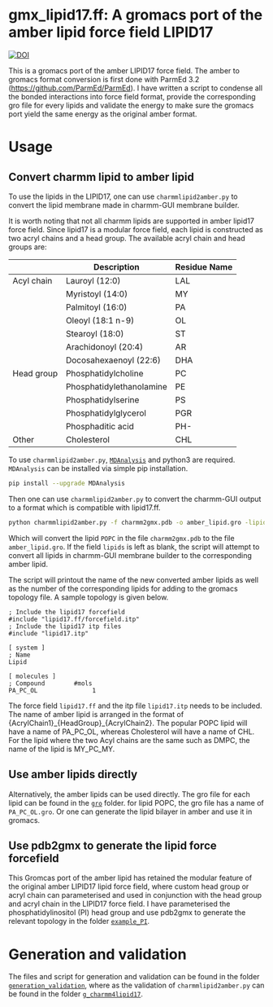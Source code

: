 gmx_lipid17.ff:
A gromacs port of the amber lipid force field LIPID17
==============================================================

[![DOI](https://zenodo.org/badge/DOI/10.5281/zenodo.3562014.svg)](https://doi.org/10.5281/zenodo.3562014)

This is a gromacs port of the amber LIPID17 force field. The amber to gromacs
format conversion is first done with ParmEd 3.2 (https://github.com/ParmEd/ParmEd).
I have written a script to condense all the bonded interactions into force field
format, provide the corresponding gro file for every lipids and validate the
energy to make sure the gromacs port yield the same energy as the original amber
format.

# Usage
## Convert charmm lipid to amber lipid

To use the lipids in the LIPID17, one can use `charmmlipid2amber.py` to convert
the lipid membrane made in charmm-GUI membrane builder.

It is worth noting that not all charmm lipids are supported in amber lipid17
force field. Since lipid17 is a modular force field, each lipid is constructed
as two acryl chains and a head group. The available acryl chain and head groups are:

|            | Description              | Residue Name |
|------------|--------------------------|--------------|
| Acyl chain | Lauroyl (12:0)           | LAL          |
|            | Myristoyl (14:0)         | MY           |
|            | Palmitoyl (16:0)         | PA           |
|            | Oleoyl (18:1 n-9)        | OL           |
|            | Stearoyl (18:0)          | ST           |
|            | Arachidonoyl (20:4)      | AR           |
|            | Docosahexaenoyl (22:6)   | DHA          |
| Head group | Phosphatidylcholine      | PC           |
|            | Phosphatidylethanolamine | PE           |
|            | Phosphatidylserine       | PS           |
|            | Phosphatidylglycerol     | PGR          |
|            | Phosphaditic acid        | PH-          |
| Other      | Cholesterol              | CHL          |

To use `charmmlipid2amber.py`, [`MDAnalysis`](https://www.mdanalysis.org/) and python3
are required. `MDAnalysis` can be installed via simple pip installation.

```bash
pip install --upgrade MDAnalysis
```

Then one can use `charmmlipid2amber.py` to convert the charmm-GUI output to a
format which is compatible with lipid17.ff.

```bash
python charmmlipid2amber.py -f charmm2gmx.pdb -o amber_lipid.gro -lipids POPC
```

Which will convert the lipid `POPC` in the file `charmm2gmx.pdb` to
the file `amber_lipid.gro`. If the field `lipids` is left as blank, the script will
attempt to convert all lipids in charmm-GUI membrane builder to the corresponding
amber lipid.

The script will printout the name of the new converted amber lipids as well as
the number of the corresponding lipids for adding to the gromacs topology file.
A sample topology is given below.

```
; Include the lipid17 forcefield
#include "lipid17.ff/forcefield.itp"
; Include the lipid17 itp files
#include "lipid17.itp"

[ system ]
; Name
Lipid

[ molecules ]
; Compound        #mols
PA_PC_OL               1
```

The force field `lipid17.ff` and the itp file `lipid17.itp` needs to be included.
The name of amber lipid is arranged in the format of {AcrylChain1}\_{HeadGroup}\_{AcrylChain2}.
The popular POPC lipid will have a name of PA_PC_OL, whereas Cholesterol will
have a name of CHL. For the lipid where the two Acyl chains are the same such
as DMPC, the name of the lipid is MY_PC_MY.

## Use amber lipids directly

Alternatively, the amber lipids can be used directly. The gro file for each
lipid can be found in the [`gro`](https://github.com/xiki-tempula/gmx_lipid17.ff/tree/master/gro) folder. for lipid POPC, the gro file has a name
of `PA_PC_OL.gro`. Or one can generate the lipid bilayer in amber and use it in
gromacs.

## Use pdb2gmx to generate the lipid force forcefield

This Gromcas port of the amber lipid has retained the modular feature of the
original amber LIPID17 lipid force field, where custom head group or acryl
chain can parameterised and used in conjunction with the head group and acryl
chain in the LIPID17 force field. I have parameterised the phosphatidylinositol (PI)
head group and use pdb2gmx to generate the relevant topology in the folder
[`example_PI`](https://github.com/xiki-tempula/gmx_lipid17.ff/tree/master/example_PI).

# Generation and validation
The files and script for generation and validation can be found in the folder
[`generation_validation`](https://github.com/xiki-tempula/gmx_lipid17.ff/tree/master/generation_validation), where as the validation of `charmmlipid2amber.py`
can be found in the folder [`g_charmm4lipid17`](https://github.com/xiki-tempula/gmx_lipid17.ff/tree/master/g_charmm4lipid17).
